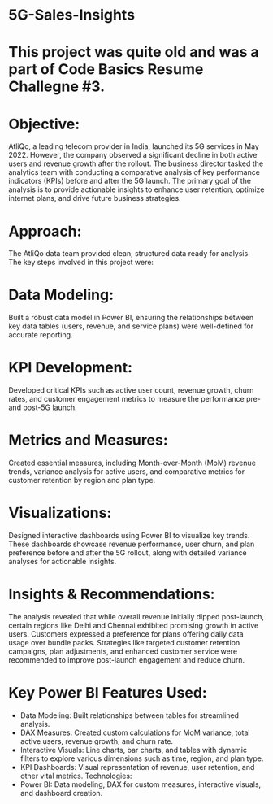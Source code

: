 # 5G-Sales-Insights

# This project was quite old and was a part of Code Basics Resume Challegne #3.


# Objective:
AtliQo, a leading telecom provider in India, launched its 5G services in May 2022. However, the company observed a significant decline in both active users and revenue growth after the rollout. The business director tasked the analytics team with conducting a comparative analysis of key performance indicators (KPIs) before and after the 5G launch. The primary goal of the analysis is to provide actionable insights to enhance user retention, optimize internet plans, and drive future business strategies.

# Approach:
The AtliQo data team provided clean, structured data ready for analysis. The key steps involved in this project were:

# Data Modeling:

Built a robust data model in Power BI, ensuring the relationships between key data tables (users, revenue, and service plans) were well-defined for accurate reporting.
# KPI Development:

Developed critical KPIs such as active user count, revenue growth, churn rates, and customer engagement metrics to measure the performance pre- and post-5G launch.
# Metrics and Measures:

Created essential measures, including Month-over-Month (MoM) revenue trends, variance analysis for active users, and comparative metrics for customer retention by region and plan type.
# Visualizations:

Designed interactive dashboards using Power BI to visualize key trends. These dashboards showcase revenue performance, user churn, and plan preference before and after the 5G rollout, along with detailed variance analyses for actionable insights.
# Insights & Recommendations:

The analysis revealed that while overall revenue initially dipped post-launch, certain regions like Delhi and Chennai exhibited promising growth in active users.
Customers expressed a preference for plans offering daily data usage over bundle packs.
Strategies like targeted customer retention campaigns, plan adjustments, and enhanced customer service were recommended to improve post-launch engagement and reduce churn.
# Key Power BI Features Used:
* Data Modeling: Built relationships between tables for streamlined analysis.
* DAX Measures: Created custom calculations for MoM variance, total active users, revenue growth, and churn rate.
* Interactive Visuals: Line charts, bar charts, and tables with dynamic filters to explore various dimensions such as time, region, and plan type.
* KPI Dashboards: Visual representation of revenue, user retention, and other vital metrics.
Technologies:
* Power BI: Data modeling, DAX for custom measures, interactive visuals, and dashboard creation.
